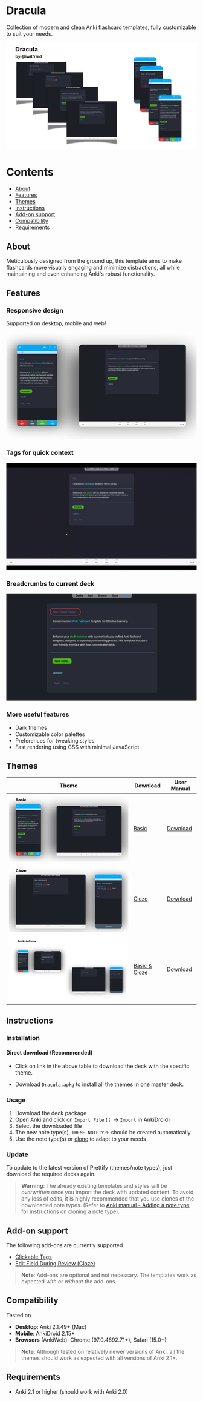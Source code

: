 # Dracula

Collection of modern and clean Anki flashcard templates, fully customizable to suit your needs.

![Prettify Cover](res/images/prettify-cover.png)

# Contents

- [About](#about)
- [Features](#features)
- [Themes](#themes)
- [Instructions](#instructions)
- [Add-on support](#add-on-support)
- [Compatibility](#compatibility)
- [Requirements](#requirements)

## About

Meticulously designed from the ground up, this template aims to make flashcards more visually engaging and minimize distractions, all while maintaining and even enhancing Anki's robust functionality.

## Features

### Responsive design

Supported on desktop, mobile and web!

![Responsive design](res/images/prettify-responsive.png)

### Tags for quick context

![Tags](res/gifs/tags.gif)

### Breadcrumbs to current deck

![Breadcrumbs](res/images/breadcrumbs.png)

### More useful features

- Dark themes
- Customizable color palettes
- Preferences for tweaking styles
- Fast rendering using CSS with minimal JavaScript

## Themes

| Theme                                          | Download                                        | User Manual                                                          |
| ---------------------------------------------- | ----------------------------------------------- | -------------------------------------------------------------------- |
| ![Dracula Basic](res/images/minimal-cover-1.png) | [Basic](themes/Dracula/Basic.apkg)   | [Download](res/document/Document.pdf)                                      |
| ![Dracula Cloze](res/images/nord-cover.png) | [Cloze](themes/Dracula/Cloze.apkg)          | [Download](res/document/Document.pdf)                    |
| ![Basic & Cloze](res/images/dracula-cover-1.png) | [Basic & Cloze](themes/Dracula/Dracula.apkg) | [Download](res/document/Document.pdf) |


## Instructions

### Installation

#### Direct download (Recommended)

- Click on link in the above table to download the deck with the specific theme.

- Download [`Dracula.apkg`](Dracula.apkg) to install all the themes in one master deck.

### Usage

1. Download the deck package
2. Open Anki and click on `Import File` (`⋮` -> `Import` in AnkiDroid)
3. Select the downloaded file
4. The new note type(s), `THEME-NOTETYPE` should be created automatically
5. Use the note type(s) or [clone](https://docs.ankiweb.net/editing.html#adding-a-note-type) to adapt to your needs

### Update

To update to the latest version of Prettify (themes/note types), just download the required decks again.

> **Warning**: The already existing templates and styles will be _overwritten_ once you import the deck with updated content. To avoid any loss of edits, it is highly recommended that you use clones of the downloaded note types. (Refer to [Anki manual - Adding a note type](https://docs.ankiweb.net/editing.html#adding-a-note-type) for instructions on cloning a note type).

## Add-on support

The following add-ons are currently supported

- [Clickable Tags](https://ankiweb.net/shared/info/1739176371)
- [Edit Field During Review (Cloze)](https://ankiweb.net/shared/info/385888438)

> **Note**: Add-ons are optional and not necessary. The templates work as expected _with or without_ the add-ons.

## Compatibility

Tested on

- **Desktop**: Anki 2.1.49+ (Mac)
- **Mobile**: AnkiDroid 2.15+
- **Browsers** (AnkiWeb): Chrome (97.0.4692.71+), Safari (15.0+)

> **Note**: Although tested on relatively newer versions of Anki, all the themes should work as expected with all versions of Anki 2.1+.

## Requirements

- Anki 2.1 or higher (should work with Anki 2.0)

